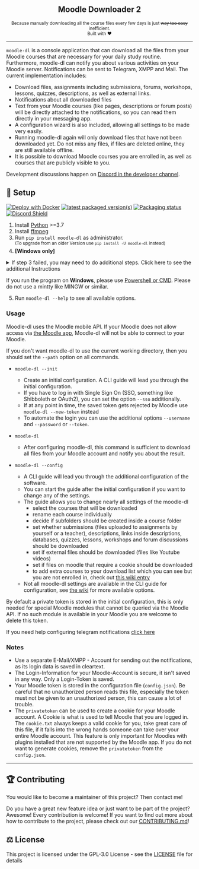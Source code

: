<div align="center">
    <br>
    <h2>Moodle Downloader 2</h2>
    <small>Because manually downloading all the course files every few days is just <del>way too easy</del> inefficient.</small> 
    <br>
    <small>Built with ❤︎</small>
</div>

---


`moodle-dl` is a console application that can download all the files from your Moodle courses that are necessary for your daily study routine. Furthermore, moodle-dl can notify you about various activities on your Moodle server. Notifications can be sent to Telegram, XMPP and Mail. The current implementation includes: 

- Download files, assignments including submissions, forums, workshops, lessons, quizzes, descriptions, as well as external links.
- Notifications about all downloaded files
- Text from your Moodle courses (like pages, descriptions or forum posts) will be directly attached to the notifications, so you can read them directly in your messaging app.
- A configuration wizard is also included, allowing all settings to be made very easily.
- Running moodle-dl again will only download files that have not been downloaded yet. Do not miss any files, if files are deleted online, they are still available offline.
- It is possible to download Moodle courses you are enrolled in, as well as courses that are publicly visible to you.

Development discussions happen on [Discord in the developer channel](https://discord.gg/HNg7CsqEnZ).

## 🚀 Setup
[![Deploy with Docker](https://img.shields.io/badge/deploy%20with-docker-0db7ed)](https://github.com/C0D3D3V/Moodle-Downloader-2/wiki/Run-with-Docker)
[![latest packaged version(s)](https://repology.org/badge/latest-versions/moodle-dl.svg)](https://repology.org/project/moodle-dl/versions)
[![Packaging status](https://repology.org/badge/tiny-repos/moodle-dl.svg)](https://repology.org/project/moodle-dl/versions)
[![Discord Shield](https://discordapp.com/api/guilds/969140782655242281/widget.png?style=shield)](https://discord.gg/HNg7CsqEnZ)

1. Install [Python](https://www.python.org/) >=3.7
2. Install [ffmpeg](https://github.com/C0D3D3V/Moodle-Downloader-2/wiki/Installing-ffmpeg)
3. Run `pip install moodle-dl` as administrator. </br>
    <sup>(To upgrade from an older Version use `pip install -U moodle-dl` instead)</sup>
4. **[Windows only]** 
<details>
<summary markdown="span">If step 3 failed, you may need to do additional steps. Click here to see the additional Instructions</summary>


You may need to install [Visual C++ compiler for Python](https://wiki.python.org/moin/WindowsCompilers#Microsoft_Visual_C.2B-.2B-_14.2_standalone:_Build_Tools_for_Visual_Studio_2019_.28x86.2C_x64.2C_ARM.2C_ARM64.29) to build all the dependencies successfully: 

  - Download and Install Microsoft [Build Tools for Visual Studio 2019 from here](https://aka.ms/vs/16/release/vs_buildtools.exe)
  - In Build tools, install C++ build tools and ensure the latest versions of MSVCv142 - VS 2019 C++ x64/x86 build tools and Windows 10 SDK are checked.
  - In some very edge cases, you may also need [Visual C++ 14.0 Redistrubution Packages](https://aka.ms/vs/17/release/vc_redist.x64.exe)
</details>

If you run the program on **Windows**, please use [Powershell or CMD](https://www.isunshare.com/windows-10/5-ways-to-open-windows-powershell-in-windows-10.html). Please do not use a mintty like MINGW or similar.

5. Run `moodle-dl --help` to see all available options.

 

### Usage
Moodle-dl uses the Moodle mobile API. If your Moodle does not allow access via [the Moodle app](https://download.moodle.org/mobile/), Moodle-dl will not be able to connect to your Moodle.

If you don't want moodle-dl to use the current working directory, then you should set the `--path` option on all commands.

- `moodle-dl --init`
    - Create an initial configuration. A CLI guide will lead you through the initial configuration.
    - If you have to log in with Single Sign On (SSO, something like Shibboleth or OAuth2), you can set the option `--sso` additionally.
    - If at any point in time, the saved token gets rejected by Moodle use `moodle-dl --new-token` instead
    - To automate the login you can use the additional options `--username` and `--password` or `--token`.

- `moodle-dl`
    - After configuring moodle-dl, this command is sufficient to download all files from your Moodle account and notify you about the result.

- `moodle-dl --config`
    - A CLI guide will lead you through the additional configuration of the software.
    - You can start the guide after the initial configuration if you want to change any of the settings.
    - The guide allows you to change nearly all settings of the moodle-dl
      - select the courses that will be downloaded
      - rename each course individually
      - decide if subfolders should be created inside a course folder
      - set whether submissions (files uploaded to assignments by yourself or a teacher), descriptions, links inside descriptions, databases, quizzes, lessons, workshops and forum discussions should be downloaded
      - set if external files should be downloaded (files like Youtube videos)
      - set if files on moodle that require a cookie should be downloaded
      - to add extra courses to your download list which you can see but you are not enrolled in, check out [this wiki entry](https://github.com/C0D3D3V/Moodle-Downloader-2/wiki/Download-public-courses)
    - Not all moodle-dl settings are available in the CLI guide for configuration, see [the wiki](https://github.com/C0D3D3V/Moodle-Downloader-2/wiki/Config.json) for more available options.

By default a private token is stored in the initial configuration, this is only needed for special Moodle modules that cannot be queried via the Moodle API. If no such module is available in your Moodle you are welcome to delete this token.

If you need help configuring telegram notifications [click here](https://github.com/C0D3D3V/Moodle-Downloader-2/wiki/Telegram-Notification)



### Notes
- Use a separate E-Mail/XMPP - Account for sending out the notifications, as its login data is saved in cleartext.
- The Login-Information for your Moodle-Account is secure, it isn't saved in any way. Only a Login-Token is saved.
- Your Moodle token is stored in the configuration file (`config.json`). Be careful that no unauthorized person reads this file, especially the token must not be given to an unauthorized person, this can cause a lot of trouble.
- The `privatetoken` can be used to create a cookie for your Moodle account. A Cookie is what is used to tell Moodle that you are logged in. The `cookie.txt` always keeps a valid cookie for you, take great care of this file, if it falls into the wrong hands someone can take over your entire Moodle account. This feature is only important for Moodles with plugins installed that are not supported by the Moodle app. If you do not want to generate cookies, remove the `privatetoken` from the `config.json`.

---


## 🏆 Contributing
You would like to become a maintainer of this project? Then contact me!

Do you have a great new feature idea or just want to be part of the project? Awesome! Every contribution is welcome! If you want to find out more about how to contribute to the project, please check out our [CONTRIBUTING.md](CONTRIBUTING.md)!


## ⚖️ License
This project is licensed under the GPL-3.0 License - see the [LICENSE](LICENSE) file for details